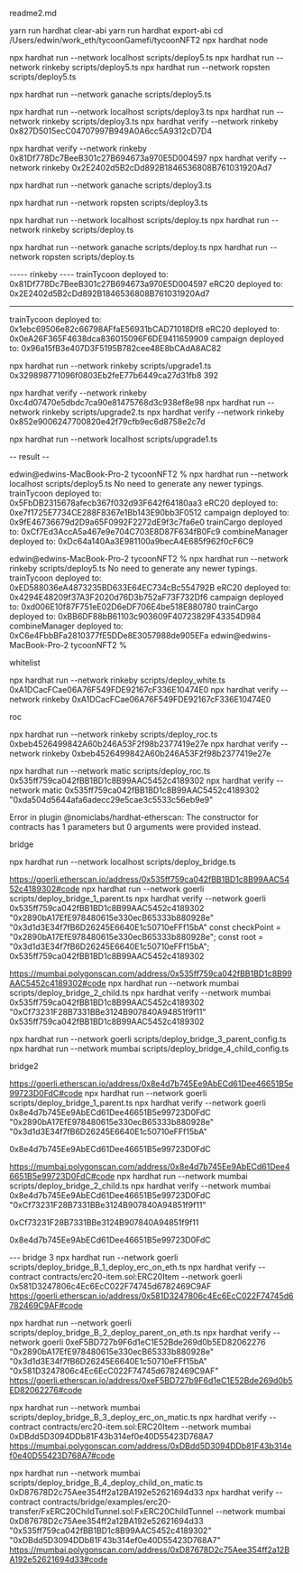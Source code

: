 readme2.md


yarn run hardhat clear-abi
yarn run hardhat export-abi
cd /Users/edwin/work_eth/tycoonGamefi/tycoonNFT2
npx hardhat node

npx hardhat run --network localhost scripts/deploy5.ts
npx hardhat run --network rinkeby scripts/deploy5.ts
npx hardhat run --network ropsten scripts/deploy5.ts

npx hardhat run --network ganache scripts/deploy5.ts

npx hardhat run --network localhost scripts/deploy3.ts
npx hardhat run --network rinkeby scripts/deploy3.ts
npx hardhat verify --network rinkeby 0x827D5015ecC04707997B949A0A6cc5A9312cD7D4 


npx hardhat verify --network rinkeby 0x81Df778Dc7BeeB301c27B694673a970E5D004597 
npx hardhat verify --network rinkeby 0x2E2402d5B2cDd892B1846536808B761031920Ad7 

npx hardhat run --network ganache scripts/deploy3.ts


npx hardhat run --network ropsten scripts/deploy3.ts

npx hardhat run --network localhost scripts/deploy.ts
npx hardhat run --network rinkeby scripts/deploy.ts



npx hardhat run --network ganache scripts/deploy.ts
npx hardhat run --network ropsten scripts/deploy.ts



----- rinkeby ----
trainTycoon deployed to: 0x81Df778Dc7BeeB301c27B694673a970E5D004597
eRC20 deployed to: 0x2E2402d5B2cDd892B1846536808B761031920Ad7





----

trainTycoon deployed to: 0x1ebc69506e82c66798AFfaE56931bCAD71018Df8
eRC20 deployed to: 0x0eA26F365F4638dca836015096F6DE9411659909
campaign deployed to: 0x96a15fB3e407D3F5195B782cee48E8bCAdA8AC82

npx hardhat run --network rinkeby scripts/upgrade1.ts
0x329898771096f0803Eb2feE77b6449ca27d31fb8
392

npx hardhat verify --network rinkeby 0xc4d07470e5dbdc7ca90e81475768d3c938ef8e98 
npx hardhat run --network rinkeby scripts/upgrade2.ts
npx hardhat verify --network rinkeby 0x852e9006247700820e42f79cfb9ec6d8758e2c7d 



npx hardhat run --network localhost scripts/upgrade1.ts


-- result --

edwin@edwins-MacBook-Pro-2 tycoonNFT2 % npx hardhat run --network localhost scripts/deploy5.ts
No need to generate any newer typings.
trainTycoon deployed to: 0x5FbDB2315678afecb367f032d93F642f64180aa3
eRC20 deployed to: 0xe7f1725E7734CE288F8367e1Bb143E90bb3F0512
campaign deployed to: 0x9fE46736679d2D9a65F0992F2272dE9f3c7fa6e0
trainCargo deployed to: 0xCf7Ed3AccA5a467e9e704C703E8D87F634fB0Fc9
combineManager deployed to: 0xDc64a140Aa3E981100a9becA4E685f962f0cF6C9


edwin@edwins-MacBook-Pro-2 tycoonNFT2 % npx hardhat run --network rinkeby scripts/deploy5.ts
No need to generate any newer typings.
trainTycoon deployed to: 0xED588036eA4873235BD633E64EC734cBc554792B
eRC20 deployed to: 0x4294E48209f37A3F2020d76D3b752aF73F732Df6
campaign deployed to: 0xd006E10f87F751eE02D6eDF706E4be518E880780
trainCargo deployed to: 0xBB6DF88bB61103c903609F40723829F43354D984
combineManager deployed to: 0xC6e4FbbBFa2810377fE5DDe8E3057988de905EFa
edwin@edwins-MacBook-Pro-2 tycoonNFT2 % 


whitelist

npx hardhat run --network rinkeby scripts/deploy_white.ts
0xA1DCacFCae06A76F549FDE92167cF336E10474E0
npx hardhat verify --network rinkeby 0xA1DCacFCae06A76F549FDE92167cF336E10474E0


roc

npx hardhat run --network rinkeby scripts/deploy_roc.ts
0xbeb4526499842A60b246A53F2f98b2377419e27e
npx hardhat verify --network rinkeby 0xbeb4526499842A60b246A53F2f98b2377419e27e


npx hardhat run --network matic scripts/deploy_roc.ts
0x535ff759ca042fBB1BD1c8B99AAC5452c4189302
npx hardhat verify --network matic 0x535ff759ca042fBB1BD1c8B99AAC5452c4189302 "0xda504d5644afa6adecc29e5cae3c5533c56eb9e9"


Error in plugin @nomiclabs/hardhat-etherscan: The constructor for contracts has 1 parameters
but 0 arguments were provided instead.


bridge

npx hardhat run --network localhost scripts/deploy_bridge.ts


https://goerli.etherscan.io/address/0x535ff759ca042fBB1BD1c8B99AAC5452c4189302#code
npx hardhat run --network goerli scripts/deploy_bridge_1_parent.ts
npx hardhat verify --network goerli 0x535ff759ca042fBB1BD1c8B99AAC5452c4189302 "0x2890bA17EfE978480615e330ecB65333b880928e" "0x3d1d3E34f7fB6D26245E6640E1c50710eFFf15bA"
    const checkPoint = "0x2890bA17EfE978480615e330ecB65333b880928e";
    const root = "0x3d1d3E34f7fB6D26245E6640E1c50710eFFf15bA";
0x535ff759ca042fBB1BD1c8B99AAC5452c4189302

https://mumbai.polygonscan.com/address/0x535ff759ca042fBB1BD1c8B99AAC5452c4189302#code
npx hardhat run --network mumbai scripts/deploy_bridge_2_child.ts
npx hardhat verify --network mumbai 0x535ff759ca042fBB1BD1c8B99AAC5452c4189302 "0xCf73231F28B7331BBe3124B907840A94851f9f11"
0x535ff759ca042fBB1BD1c8B99AAC5452c4189302

npx hardhat run --network goerli scripts/deploy_bridge_3_parent_config.ts
npx hardhat run --network mumbai scripts/deploy_bridge_4_child_config.ts


bridge2


https://goerli.etherscan.io/address/0x8e4d7b745Ee9AbECd61Dee46651B5e99723D0FdC#code
npx hardhat run --network goerli scripts/deploy_bridge_1_parent.ts
npx hardhat verify --network goerli 0x8e4d7b745Ee9AbECd61Dee46651B5e99723D0FdC "0x2890bA17EfE978480615e330ecB65333b880928e" "0x3d1d3E34f7fB6D26245E6640E1c50710eFFf15bA"
    
0x8e4d7b745Ee9AbECd61Dee46651B5e99723D0FdC

https://mumbai.polygonscan.com/address/0x8e4d7b745Ee9AbECd61Dee46651B5e99723D0FdC#code
npx hardhat run --network mumbai scripts/deploy_bridge_2_child.ts
npx hardhat verify --network mumbai 0x8e4d7b745Ee9AbECd61Dee46651B5e99723D0FdC "0xCf73231F28B7331BBe3124B907840A94851f9f11"

0xCf73231F28B7331BBe3124B907840A94851f9f11

0x8e4d7b745Ee9AbECd61Dee46651B5e99723D0FdC


--- bridge 3
npx hardhat run --network goerli scripts/deploy_bridge_B_1_deploy_erc_on_eth.ts
npx hardhat verify  --contract contracts/erc20-item.sol:ERC20Item  --network goerli 0x581D3247806c4Ec6EcC022F74745d6782469C9AF 
https://goerli.etherscan.io/address/0x581D3247806c4Ec6EcC022F74745d6782469C9AF#code


npx hardhat run --network goerli scripts/deploy_bridge_B_2_deploy_parent_on_eth.ts
npx hardhat verify  --network goerli 0xeF5BD727b9F6d1eC1E52Bde269d0b5ED82062276    "0x2890bA17EfE978480615e330ecB65333b880928e" "0x3d1d3E34f7fB6D26245E6640E1c50710eFFf15bA" "0x581D3247806c4Ec6EcC022F74745d6782469C9AF"
https://goerli.etherscan.io/address/0xeF5BD727b9F6d1eC1E52Bde269d0b5ED82062276#code

npx hardhat run --network mumbai scripts/deploy_bridge_B_3_deploy_erc_on_matic.ts
npx hardhat verify  --contract contracts/erc20-item.sol:ERC20Item  --network mumbai 0xDBdd5D3094DDb81F43b314ef0e40D55423D768A7 
https://mumbai.polygonscan.com/address/0xDBdd5D3094DDb81F43b314ef0e40D55423D768A7#code


npx hardhat run --network mumbai scripts/deploy_bridge_B_4_deploy_child_on_matic.ts
0xD87678D2c75Aee354ff2a12BA192e52621694d33
npx hardhat verify  --contract contracts/bridge/examples/erc20-transfer/FxERC20ChildTunnel.sol:FxERC20ChildTunnel --network mumbai 0xD87678D2c75Aee354ff2a12BA192e52621694d33    "0x535ff759ca042fBB1BD1c8B99AAC5452c4189302" "0xDBdd5D3094DDb81F43b314ef0e40D55423D768A7" 
https://mumbai.polygonscan.com/address/0xD87678D2c75Aee354ff2a12BA192e52621694d33#code